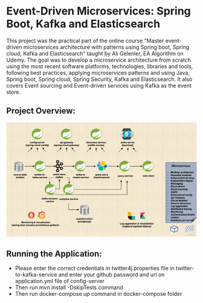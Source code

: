 # Event-Driven Microservices: Spring Boot, Kafka and Elasticsearch
This project was the practical part of the online course "Master event-driven microservices architecture with patterns using Spring boot, Spring cloud, Kafka and Elasticsearch" taught by Ali Gelenler, EA Algorithm on Udemy. The goal was to develop a microservice architecture from scratch using the most recent software platforms, technologies, libraries and tools, following best practices, applying microservices patterns and using Java, Spring boot, Spring cloud, Spring Security, Kafka and Elasticsearch. It also covers Event sourcing and Event-driven services using Kafka as the event store.

## Project Overview:

![alt text](https://github.com/dleser93/microservices-demo/blob/main/images/project_overview.png?raw=true)



## Running the Application:
- Please enter the correct credentials in twitter4j.properties file in twitter-to-kafka-service 
and enter your github password and url on application.yml file of config-server
- Then run mvn install -DskipTests command
- Then run docker-compose up command in docker-compose folder
